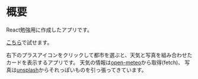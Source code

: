# 概要
React勉強用に作成したアプリです。

[こちら](https://openriceworks.github.io/api-viewer/)で試せます。

右下のプラスアイコンをクリックして都市を選ぶと、天気と写真を組み合わせたカードを表示するアプリです。
天気の情報は[open-meteo](https://open-meteo.com/en)から取得(fetch)、
写真は[unsplash](https://unsplash.com/ja)からそれっぽいものを引っ張ってきています。